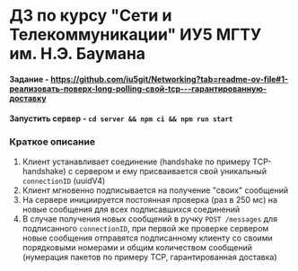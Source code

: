 # ДЗ по курсу "Сети и Телекоммуникации" ИУ5 МГТУ им. Н.Э. Баумана

#### Задание - https://github.com/iu5git/Networking?tab=readme-ov-file#1-реализовать-поверх-long-polling-свой-tcp---гарантированную-доставку

#### Запустить сервер - `cd server && npm ci && npm run start`

### Краткое описание

1. Клиент устанавливает соединение (handshake по примеру TCP-handshake) с сервером и ему присваивается свой уникальный `connectionID` (uuidV4)
2. Клиент мгновенно подписывается на получение "своих" сообщений
3. На сервере инициируется постоянная проверка (раз в 250 мс) на новые сообщения для всех подписавшихся соединений
4. В случае получения новых сообщений в ручку `POST /messages` для подписанного `connectionID`, при первой же проверке сервером новые сообщения отправятся подписанному клиенту со своими порядковыми номерами и общим количеством сообщений (нумерация пакетов по примеру TCP, гарантированная доставка)
